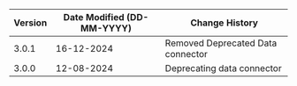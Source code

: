 | **Version** | **Date Modified (DD-MM-YYYY)** | **Change History**                                          |
|-------------|--------------------------------|-------------------------------------------------------------|
| 3.0.1       | 16-12-2024                     | Removed Deprecated Data connector                           |
| 3.0.0       | 12-08-2024                     | Deprecating data connector                                  |
